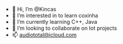 - 👋 Hi, I’m @Kincas
- 👀 I’m interested in to learn coxinha
- 🌱 I’m currently learning C++, Java
- 💞️ I’m looking to collaborate on Iot projects
- 📫 audiototal@icloud.com

<!---
Kincas/Kincas is a ✨ special ✨ repository because its `README.md` (this file) appears on your GitHub profile.
You can click the Preview link to take a look at your changes.
--->
